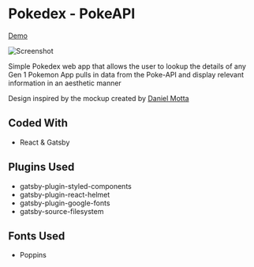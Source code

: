 # Pokedex - PokeAPI

[Demo](https://pokemon.iamjmitch.com)

![Screenshot](https://pokemon.iamjmitch.com/screenshot2.jpg)

Simple Pokedex web app that allows the user to lookup the details of any Gen 1 Pokemon
App pulls in data from the Poke-API and display relevant information in an aesthetic manner

Design inspired by the mockup created by [Daniel Motta](https://dribbble.com/DanielMots)

## Coded With

- React & Gatsby

## Plugins Used

- gatsby-plugin-styled-components
- gatsby-plugin-react-helmet
- gatsby-plugin-google-fonts
- gatsby-source-filesystem

## Fonts Used

- Poppins

